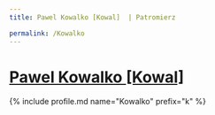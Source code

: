 ```yaml
---
title: Pawel Kowalko [Kowal]  | Patromierz

permalink: /Kowalko
---
```


# [Pawel Kowalko [Kowal] ](https://patronite.pl/Kowalko)

{% include profile.md name="Kowalko" prefix="k" %}
